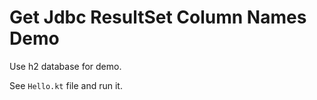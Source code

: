 Get Jdbc ResultSet Column Names Demo
====================================

Use h2 database for demo.

See `Hello.kt` file and run it.